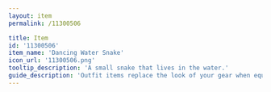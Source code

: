 ```yaml
---
layout: item
permalink: /11300506

title: Item
id: '11300506'
item_name: 'Dancing Water Snake'
icon_url: '11300506.png'
tooltip_description: 'A small snake that lives in the water.'
guide_description: 'Outfit items replace the look of your gear when equipped.'
---
```

